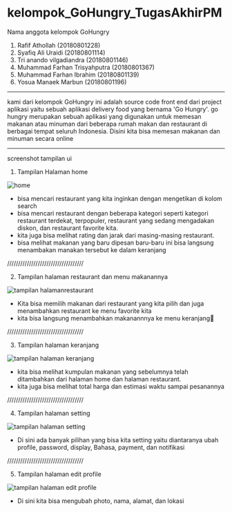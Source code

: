 # kelompok_GoHungry_TugasAkhirPM

Nama anggota kelompok GoHungry

1.	Rafif Athollah 			          (20180801228)
2.	Syafiq Ali Uraidi 			      (20180801114)
3.	Tri anando vilgadiandra     	(20180801146)
4.	Muhammad Farhan Trisyahputra 	(20180801367)
5.	Muhammad Farhan Ibrahim 	    (20180801139)
6.	Yosua Manaek Marbun 		      (20180801196)

---------------

kami dari kelompok GoHungry ini adalah source code front end dari project aplikasi yaitu sebuah aplikasi delivery food yang bernama 'Go Hungry'. go hungry merupakan sebuah aplikasi yang digunakan untuk memesan makanan atau minuman dari beberapa rumah makan dan restaurant di berbagai tempat seluruh Indonesia. Disini kita bisa memesan makanan dan minuman secara online

--------------

screenshot tampilan ui 

1. Tampilan Halaman home

![home](https://user-images.githubusercontent.com/87216883/126606064-c7cfe426-35e9-44a6-a309-2c2e5244e95f.jpeg)

- bisa mencari restaurant yang kita inginkan dengan mengetikan di kolom search 
- bisa mencari restaurant dengan beberapa kategori seperti kategori restaurant terdekat, terpopuler, restaurant yang sedang mengadakan diskon, dan restaurant favorite kita. 
- kita juga bisa melihat rating dan jarak dari masing-masing restaurant. 
- bisa melihat makanan yang baru dipesan baru-baru ini bisa langsung menambakan manakan tersebut ke dalam keranjang


///////////////////////////////////


2. Tampilan halaman restaurant dan menu makanannya

![tampilan halamanrestaurant](https://user-images.githubusercontent.com/87216883/126591842-d6778e4d-e119-4e6c-868f-e0f958d36e6b.png)

- Kita bisa memilih makanan dari restaurant yang kita pilih dan juga menambahkan restaurant ke menu favorite kita 
- kita bisa langsung menambahkan makanannnya ke menu keranjang


///////////////////////////////////


3. Tampilan halaman keranjang

![tampilan halaman keranjang](https://user-images.githubusercontent.com/87216883/126591957-0a84c119-32cc-48e9-98c8-18726f07abf6.png)

- kita bisa melihat kumpulan makanan yang sebelumnya telah ditambahkan dari halaman home dan halaman restaurant. 
- kita juga bisa melihat total harga dan estimasi waktu sampai pesanannya


///////////////////////////////////


4. Tampilan halaman setting

![tampilan halaman setting](https://user-images.githubusercontent.com/87216883/126592022-054e0889-e3ce-433b-9b03-fefbdab51959.png)

- Di sini ada banyak pilihan yang bisa kita setting yaitu diantaranya ubah profile, password, display, Bahasa, payment, dan notifikasi 


///////////////////////////////////


5. Tampilan halaman edit profile

![tampilan halaman edit profile](https://user-images.githubusercontent.com/87216883/126592082-60820ca1-0130-412d-acb2-001d6d265c66.png)

- Di sini kita bisa mengubah photo, nama, alamat, dan lokasi 



